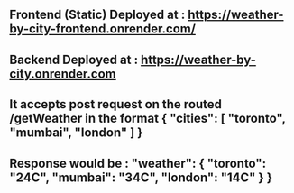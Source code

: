 ## Frontend (Static) Deployed at : https://weather-by-city-frontend.onrender.com/
## Backend Deployed at : https://weather-by-city.onrender.com
## It accepts post request on the routed /getWeather in the format { "cities": [ "toronto", "mumbai", "london" ] }
## Response would be : "weather": { "toronto": "24C", "mumbai": "34C", "london": "14C" } }
